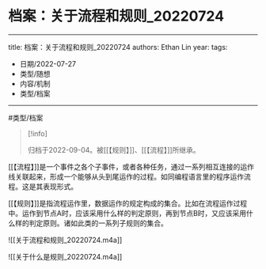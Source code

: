 # 档案：关于流程和规则_20220724


---
title: 档案：关于流程和规则_20220724
authors: Ethan Lin
year:
tags:
  - 日期/2022-07-27 
  - 类型/随想 
  - 内容/机制 
  - 类型/档案 
---





 #类型/档案

> [!info]
>
> 归档于2022-09-04。被[[【规则】]]、[[【流程】]]所继承。



[[【流程】]]是一个事件之各个子事件，或者各种任务，通过一系列相互连接的运作线关联起来，形成一个能够从头到尾运作的过程。如同编程语言里的程序运作流程。这是其表现形式。

[[【规则】]]是指流程运作里，数据运作的规定构成的集合。比如在流程运作过程中。运作到节点A时，应该采用什么样的判定原则，再到节点B时，又应该采用什么样的判定原则。诸如此类的一系列子规则的集合。


![[关于流程和规则_20220724.m4a]]


![[关于什么是规则_20220724.m4a]]